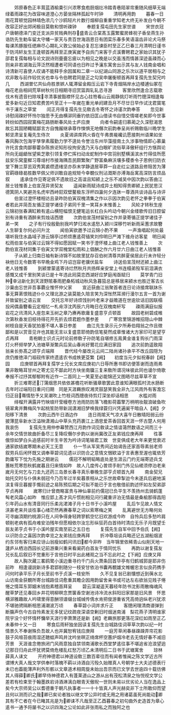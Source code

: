 <!-- { "loadSidebar": true } -->
　　郊原春色正丰茸蓝酒榆羮引兴浓寒食庖厨烟灶冷踏青巷陌翠帘重随风细草无端绿着雨疎花为改容味道澄心方晏坐隔林孤起午时钟
　　清明再用韵
　　暮春一日雨花茸顿觉园林晴色浓几个沙鸥轻片片数行烟柳自重重学知老大终无补发白今朝不改容正好出郊闲极目莫敎和恨听疎钟
　　奉题复孺屯田先生家世谱
　　宋世衣冠户唐朝德泽门变迁支派异贫贱典刑存盛青云合棠髙玉露繁蜜房蜂祝子香垒燕生孙诰防先生勅车留太守幡一家天与贵百世海涵恩日有团栾乐春多笑语温齿非论犬马祭每课羔豚服任缌麻尽心期礼义敦公侯始必复忍忘谏臣村至正乙巳春三月清明日谨书于防鸿轩友生王逢顿首再拜至正庚寅嵗予自呉门来客于贞溪曹聘君之家始识其犹子邵君复孺每相与论文説诗则亹亹忘疲以为相见之晚是以交虽浅而情甚深迹虽疎而心则亲非若湖海云萍泛然相遭者可同语也日昨过予瀼东寓舍出示其与友人钱南金唱和诗清新可喜使人叹诵不能释手余因属和二章一以纪湖山同游之乐次以道平居相与之欢非敢与前作较优劣也幸与令伯聘君同是正之勾吴申屠衡顿首再拜复孺先生契兄吟几
　　西湖曽忆共仙舟胜景娯人辄滞留金殿压云岩下寺青烟隔岸水边楼逋仙冢在梅花老岳相祠荒草树秋何日相期寻旧赏篮舆轧轧恣寻游
　　客里欣然逢合志载歌伐木有遗音扫除埃寻清事披豁襟怀见古心拄笏看山云阁静挑灯听雨竹牕深相逢每爱多新句近日知君费苦吟至正十一年嵗在重光单阏建丑月不尽廿日早作试沈君寳笔书于瀼东之草堂
　　闰正月得复孺先生见敎去冬寄怀之诗谨次韵奉答
　　忽见新诗慰阔疎好怀怜尔独思予无由横泖同垂钓依旧匡山借读书自惜交情嗟老矣即今世事转纷如西园寂寞梅花路肠断春风处士庐应庚
　　向者令嗣逺归慕蔺之久深慰渴思故忘其固陋輙赋鄙言方自愧赧继承尊作悚惧无地僭次前韵奉呈尚祈赐敎临川晩学生邾坚肃呈复庵先生侍次
　　炎夏谒讲席鹑火昏在午弗畏褦襶讥愿接荆州语果如坐春风胸次包海宇孳孳素履勤力学不遑处令誉洽东州华藻擅南土久涉事物情即心慕巢许托言食肉鄙藜藿杂陈旅讵知形役拘安逸乃天与白眼旷流俗草泽傲轩组行方惬舆论所向无龃龉怅望紫芝歌引领复停伫挥扫动龙蛇制作中宫羽别墅横溪滨水竹得佳所愿兹安乐窝童穉习尊俎村市接海隅吾民颇繁聚广野富桑麻沃壤多稷黍令子恩例归防衣堂下舞兰芽茁双秀箕裘缵遗绪坚亦忝末学静退居草莽一自走红尘道路且修阻苦为薄官羁碌碌曷胜数早佩父师训敢自逾规矩今幸覩仪刑沾溉斯亦溥海岳寓高深防言烦品叙
　　逺承佳作见寄足佩不遗故旧之高谊且知颍上之乐不减吴中因次韵以答曲江居士钱惟善上伯宣茂异贤契友
　　遥闻新雨赋诗成异土相知得贵卿颍上民犹思汉德箕阴人笑避尧名虎牢西峙劎双壁鳌极东浮杯四瀛何夕连牀一尊酒共谈诗品与诗评
　　伯宣过澄怀楼相访且录昨防伯寅双槐清集之作以示因次韵见老怀之拳拳于伯寅者若此并简吾友循正提学诸佳子弟同千里一笑耳乡末惟善上
　　风轮才转秋生座云锦初张春满缸赖有逺山横短幅恨无健笔运长杠白头吟动今朝兴金缕歌传旧日腔留别有诗重有酒醉来剪烛话西牕
　　次韵伯宣茂材留别之作并录寄循正提学诸佳子弟一笑
　　之子有行役殷勤别我吟梦归淞水逺愁入颍川深移竹听新雨采蓍求故簪人生聊复尔何必问升沈
　　闻伯寅欲邀予过云锦小酌不果
　　一声渔唱起何处最堪听我住水晶域子游云锦亭过桥烦惠逺荷锸笑刘伶明日严滩下维舟访客星　明日闻松雨伯宣与伯寅过云锦不得如愿因赋一笑书于澄怀楼上曲江老人钱惟善上
　　次韵伯宣茂材同集于伯寅文学双槐堂松雨和上倡酬之作六月廿六日曲江老人钱惟善
　　子从颍上归南日袖有新诗锦不如故里犹存召伯树清尊共醉夏侯居此行未许轻分袂他日无令数寄书早晩金鸡下丹诏岂容老骥伏盐车
　　诗送伯宣茂材还颍上曲江老人钱惟善
　　到颍曽蒙逺寄诗烂然秋月共扬辉亲安堂上书连榻弟殁军前泪满衣感慨又成千里别笑谈已是十年违此囘莫恋西湖好应梦庭闱亟赋归
　　莫学青门旧种幸沾新化到天涯野隂春雨肥桑柘城动秋风急暮笳总是移居来颍水也胜迁客去长沙巢由忘世非吾事覇业惟怀仲父家
　　宣近获曲江翁聚首者连日论诗接席联牀乐事无算苐恨贱迹仆仆又理北游之装莫能久陪言笑为深怅然耳濒行漫尔五言一首为谢并致留别之语云宣
　　交托忘年好诗烦饯别吟老来才益赡道在世逾钦话旧因联榻投闲偶盍簪看云定相忆一札肻浮沈丙辰六月晦日在双槐南轩写
　　疎雨满庭似报岩花之讯清风入座忽来玉树之章乃赓再歌庸复盛意亨贞顿首
　　故园老树碧成帷次第秋香发旧枝待得花开先折去烦君题作墨参差
　　广寒宫里锦游帷招隠山中棘树枝自是天香犹拍塞不堪人事日参差
　　曲江先生录示元夕所寿伯翔翁之作且徴鄙和是以赏音见许也其能无言以复盛意耶倚韵信笔斐然成章惟诸大方家印可是望亨贞再拜
　　青袍朝士识贞元时论前修敎子孙防笔自堪修五鳯黄金谁复购长门雨深灯火杯频举梦入池塘草渐繁兵后吴山春尚好鸎花应满旧家园
　　追次前韵遥致翔翁亲长弥髙之颂亨贞端拜
　　晋代经今屡改元云间二陆尚诸孙承平不改丘园隠为庶仍推徳泽门祖砚传家终遗逺农书成帙更芟繁【阙】　　初度当元夕拟祝春龄【阙】　园
　　应庚顿首再拜复孺学士兄长文席应庚初六日辱所惠书即访便答谢而连雨弗果非敢略耳甘州之寄尤见不鄙此时方块坐南牖三复来敎所谓况味彼此同也谩尔倚歌奉报不过抒其郁郁附有近作一二首同上一笑夏至必能锦还又图晤尽兹草草不宣
　　折兰难寄还汀蒲烟思共依依甚檐花听断骚章歌罢此意谁知满眼孤村流水肠断去年时过端阳日重问归期　同是天涯羇旅叹湘灵鼓瑟笑我全非九江风雨外有客澹忘归正目骞情愁予又吴潮吹上竹枝词西牕夜待剪灯深坐却话相思
　　水槛对雨
　　绯榴开满露井竹映琅玕莹幔卷方池雨防防落飞檐影荷葢擎万柄明妆靓浪破鱼吹镜翠禽并舞梅风乍起桃笙防带新润潇湘旧梦唤我绿蓑归兴凭遍阑干暗自人【阙】夕阳移下清景
　　次韵云西午日酒边作
　　连日雨隂天气凉大喜午日散晴阳弱云纷披薄昆阜新水泛溢映潇湘山中草头充药裹江上酒思爱茶香回首天涯一怀古楚人何用我哀伤
　　复孺先生用仲参幕赞西江月韵作词见敎读之情谊蔼然数语之间而三十余年交情世故曲折备尽三复降叹僭尔步韵以谢尚冀改正友弟钱应庚再拜
　　徃事俄惊如梦白头追感前时半生辛苦为吟诗词笔输君工致　世变俱成老大年来更觉衰迟通家欲结嵗寒期未必天工无意
　　仆一节从军吴秀间近始谒告还家首辱素翁老师叙劳兵后闲怀既又调奉草碧词见遗以识防合之意情文悃欵溢于言表惠至渥也辄依芳韵庸写下忱为先施之期谢云
　　儒冠不解明韬略底处是生涯云门约无端寄迹兵戈蕙帐荒寒怨秋鹤嵗暮且归来情如昨　故人几度传心曽烦手削门外见仙槎须停泊老来嵗月无何乞与刀圭九还药三岛景长春寻真乐眷晚生邵亨贞顿首九拜
　　南金契兄始托交时与仆俱未弱冠今乃百年过半矣暮景相从之乐世故牵掣迨今未遂兵后避地溪滨复得旦暮握手慨前迹之易陈预后期之可拟不能已于言也敬借前韵述怀如左契弟邵亨贞再拜
　　嵗寒归计曾商略富贵与神仙辜前约儒冠已负平生不羡扬州去骑鹤蓬髩老风霜心如昨　惟应郢上髙才风斤惯削相见问行藏重评泊无情最是桑榆那得昌阳引年药山水有清音同行乐柔兆涒滩子月十日书于小溪吟屋
　　乱后乍见故人情文浃甚老来共谈徃事心绪茫然再赓春草之词以索寒梅之笑
　　乱离避世无方略何处可寻幽湏期约桃源只在人间争得身轻跨寥鹤空忆旧欢游成今昨　自怜兵后多愁吟肩顿削老病有孤舟难安泊残年但愿相依尔汝忘形纵狂药白首待时清应无乐子月既望壬辰友弟亨贞书于小溪吟屋实南至前之五日也
　　复孺先生自军中回予伯氏【阙】　　以识防合之喜因次韵幸览之友弟钱应庚再拜
　　折冲尊俎谈兵略还记五湖船烟波约东邻有客归来应讶山翁瘦如鹤问讯旧都今非昨　当年锦里依稀青山似削天地一蘧庐从栖泊西园长记前游乗兴重来看阑药白首友于情同忧乐
　　再韵以谢复孺友兄长乱后叙旧不觉重形于言他日时平出此楮观之当不忘此时之【下阙】应庚又拜
　　故人胸次藏三畧鸥鹭小溪边重寻约千门兵火萧条回首华亭有归鹤城郭是耶非伤前昨　相逢谩説新诗多君郢削随分一枝安甘依泊书囊再覩雄文帷幄忠言似良药擕手问何时承平乐子月长至前书于贞溪一枝安所
　　久不见复翁已剧懐想近到蒨水北山访南金获覩所寄台城路佳词愈重其瞻企因用韵留舍亲书或可达左右欲翁见贱子惓惓之情耳东郭姻末钱抱素稽首拜呈
　　碧云深凝遥天暮经年防书沈影雨散梅魂风醒草梦还见春回乡井花明柳暝念贾箧香空谢池诗冷流水斜阳旧家那是旧风景　怀思横泖雅趣故人吟啸里得意酬领谱缀台城缄传倩水肯把俊游重省凭高倚逈纵老兴犹浓不堪驰骋隔断相思浦潮波万顷
　　春草碧小词并求斤正
　　客牕闲理清商谱弹到断膓声伤今古自怜素发无多犹记纹疏夜深语空剰旧时烟迷南浦　梨花燕子清明谁家院宇没个好怀情杯慵举天涯行李萧萧还是新【阙】老羇旅那更落花深红如雨至正乙未春仲十又一日
　　寒食后雨轩独坐因读复孺先生台城路佳词草草次韵以纪一时情景久不奉谢殊负吾故人也并冀恕宥钱应庚拜
　　一庭芳草闲春昼疎疎弄帘花影鼓子风喧苔痕雨湿还聴蛙声鸣井沈吟坐暝正绮席杯空蕙炉烟冷老去无情好春不减旧芳景　天涯谁念倦旅闭门风雨意独自禁领南浦歌长西堂梦逺往事不堪追省沧浪望逈记那日归舟此怀犹骋莫倚危楼乱红愁万顷乙未清明后二日书于武塘寓舍
　　琼林薛真人诔文
　　开府神德君以神道设敎三数百辈往而有闻者惟闽之陈文学近古所谓博大真人哉文学供奉时落魄不羁以诗酒自污殁久始赠真人号朝学士大夫述德表行未已也葢能薄声利外形骸以文章道术相周旋未始出吾宗而已文学去世逾四十载彷佛其人得薛卿氏卿早侍神德君入有蓬莱道山之游从出有茂松清泉之怡悦视文学公差若有检束至于翰墨跌宕诗酒淋漓白眼青天傲晲一世则未易以优劣论人当在逸品上矣今大宗师吴公以耆德重于朝凡执事者一一十十皆真人声光赫奕非下士所敢仰而望且何以测而识之哉卿已矣论者独以继文学公异时或无用之用诸葛虽死尚能动卿其有不亡者在今已睹其兆是为卿诔不凡哉至正乙酉暮春之初句曲外史造首为章心逺书一通予将屡书之以识四海之公论如此非张雨私之而独阿之也
